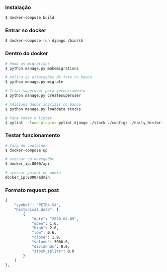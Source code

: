 ### Instalação
```sh
$ docker-compose build
```

### Entrar no docker
```sh
$ docker-compose run django /bin/sh
```

### Dentro do docker
```sh
# Roda as migrations
$ python manage.py makemigrations

# Aplica as alterações de fato no banco
$ python manage.py migrate

# Criar superuser para gerenciamento
$ python manage.py createsuperuser

# Adiciona dados iniciais no banco
$ python manage.py loaddata stocks

# Para rodar o linter
$ pylint --load-plugins pylint_django ./stock ./config/ ./daily_historical/
```

### Testar funcionamento
```sh
# fora do container
$ docker-compose up

# acessar no navegador
$ docker_ip:8000/api

# acessar painel de admin
docker_ip:8000/admin
```

### Formato request.post
```sh
{
    "symbol": "PETR4.SA",
    "historical_data": [
        {
            "date": "2020-04-09",
            "open": 1.6,
            "high": 2.6,
            "low": 0.6,
            "close": 1.9,
            "volume": 3000.0,
            "dividends": 0.0,
            "stock_splits": 0.0
        }
    ]
},
```
